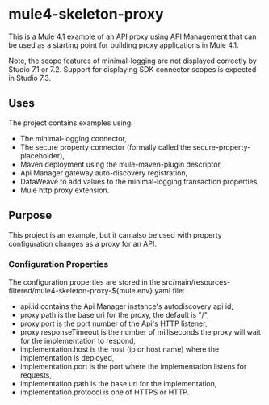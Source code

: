 # mule4-skeleton-proxy
This is a Mule 4.1 example of an API proxy using API Management that can be used as a starting point for building proxy applications in Mule 4.1. 

Note, the scope features of minimal-logging are not displayed correctly by Studio 7.1 or 7.2. Support for displaying SDK connector scopes is expected in Studio 7.3.

## Uses

The project contains examples using:

* The minimal-logging connector, 
* The secure property connector (formally called the secure-property-placeholder),
* Maven deployment using the mule-maven-plugin descriptor,
* Api Manager gateway auto-discovery registration,
* DataWeave to add values to the minimal-logging transaction properties,
* Mule http proxy extension.

## Purpose

This project is an example, but it can also be used with property configuration changes as a proxy for an API. 

### Configuration Properties

The configuration properties are stored in the src/main/resources-filtered/mule4-skeleton-proxy-${mule.env}.yaml file:

* api.id contains the Api Manager instance's autodiscovery api id,
* proxy.path is the base uri for the proxy, the default is "/",
* proxy.port is the port number of the Api's HTTP listener,
* proxy.responseTimeout is the number of milliseconds the proxy will wait for the implementation to respond,
* implementation.host is the host (ip or host name) where the implementation is deployed,
* implementation.port is the port where the implementation listens for requests,
* implementation.path is the base uri for the implementation,
* implementation.protocol is one of HTTPS or HTTP.


